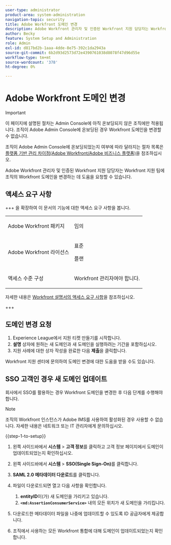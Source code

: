 ```yaml
---
user-type: administrator
product-area: system-administration
navigation-topic: security
title: Adobe Workfront 도메인 변경
description: Adobe Workfront 관리자 및 인증된 Workfront 지원 담당자는 Workfront 지원 팀에 조직의 Workfront 도메인을 변경하는 데 도움을 요청할 수 있습니다.
author: Becky
feature: System Setup and Administration
role: Admin
exl-id: d817bd2b-1aaa-4dde-8e75-392c1da2943a
source-git-commit: 6b2d93d2573d72e4390761038d8078f47d96d55e
workflow-type: tm+mt
source-wordcount: '378'
ht-degree: 0%

---
```


# Adobe Workfront 도메인 변경

>[!IMPORTANT]
>
>이 페이지에 설명된 절차는 Admin Console에 아직 온보딩되지 않은 조직에만 적용됩니다. 조직이 Adobe Admin Console에 온보딩된 경우 Workfront 도메인을 변경할 수 없습니다.
>
>조직이 Adobe Admin Console에 온보딩되었는지 여부에 따라 달라지는 절차 목록은 [플랫폼 기반 관리 차이점(Adobe Workfront/Adobe 비즈니스 플랫폼)](../../../administration-and-setup/get-started-wf-administration/actions-in-admin-console.md)을 참조하십시오.

Adobe Workfront 관리자 및 인증된 Workfront 지원 담당자는 Workfront 지원 팀에 조직의 Workfront 도메인을 변경하는 데 도움을 요청할 수 있습니다.

## 액세스 요구 사항

+++ 을 확장하여 이 문서의 기능에 대한 액세스 요구 사항을 봅니다.

<table style="table-layout:auto"> 
 <col> 
 <col> 
 <tbody> 
  <tr> 
   <td role="rowheader">Adobe Workfront 패키지</td> 
   <td><p>임의</p></td> 
  </tr> 
  <tr> 
   <td role="rowheader">Adobe Workfront 라이선스</td> 
   <td><p>표준</p><p>플랜</p></td> 
  </tr> 
  <tr> 
   <td role="rowheader">액세스 수준 구성</td> 
   <td> <p>Workfront 관리자여야 합니다.</p> </p> </td> 
  </tr> 
 </tbody> 
</table>

자세한 내용은 [Workfront 설명서의 액세스 요구 사항](/help/quicksilver/administration-and-setup/add-users/access-levels-and-object-permissions/access-level-requirements-in-documentation.md)을 참조하십시오.

+++

## 도메인 변경 요청

1. Experience League에서 지원 티켓 만들기를 시작합니다.
1. **설명** 상자에 원하는 새 도메인과 새 도메인을 실행하려는 기간을 포함하십시오.
1. 지원 사례에 대한 상자 작성을 완료한 다음 **제출**&#x200B;을 클릭합니다.

Workfront 지원 센터에 문의하여 도메인 변경에 대한 도움을 받을 수도 있습니다.

## SSO 고객인 경우 새 도메인 업데이트

회사에서 SSO를 활용하는 경우 Workfront 도메인을 변경한 후 다음 단계를 수행해야 합니다.

>[!NOTE]
>
>조직의 Workfront 인스턴스가 Adobe IMS를 사용하여 활성화된 경우 사용할 수 없습니다. 자세한 내용은 네트워크 또는 IT 관리자에게 문의하십시오.

{{step-1-to-setup}}

1. 왼쪽 사이드바에서 **시스템** > **고객 정보**&#x200B;를 클릭하고 고객 정보 페이지에서 도메인이 업데이트되었는지 확인하십시오.

1. 왼쪽 사이드바에서 **시스템** > **SSO(Single Sign-On)**&#x200B;를 클릭합니다.

1. **SAML 2.0 메타데이터 다운로드**&#x200B;를 클릭합니다.
1. 파일이 다운로드되면 열고 다음 사항을 확인합니다.

   1. **entityID**&#x200B;이(가) 새 도메인을 가리키고 있습니다.
   1. **`<md:AssertionConsumerService>`** 내의 모든 위치가 새 도메인을 가리킵니다.

1. 다운로드한 메타데이터 파일을 나중에 업데이트할 수 있도록 ID 공급자에게 제공합니다.
1. 조직에서 사용하는 모든 Workfront 통합에 대해 도메인이 업데이트되었는지 확인합니다.
